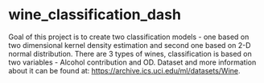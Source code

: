 # wine_classification_dash
Goal of this project is to create two classification models - one based on two dimensional kernel density estimation and second one based on 2-D normal distribution.
There are 3 types of wines, classification is based on two variables - Alcohol contribution and OD. Dataset and more information about it can be found at: https://archive.ics.uci.edu/ml/datasets/Wine.
